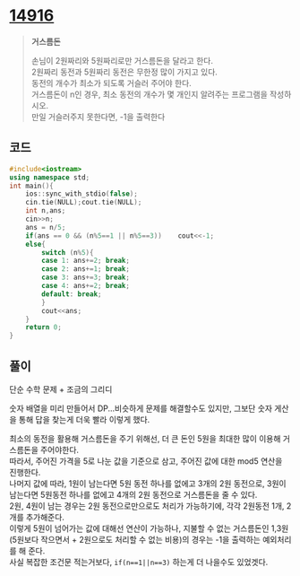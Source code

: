 # [14916](https://www.acmicpc.net/problem/14916)

> __거스름돈__
>
> 손님이 2원짜리와 5원짜리로만 거스름돈을 달라고 한다.  
> 2원짜리 동전과 5원짜리 동전은 무한정 많이 가지고 있다.  
> 동전의 개수가 최소가 되도록 거슬러 주어야 한다.  
> 거스름돈이 n인 경우, 최소 동전의 개수가 몇 개인지 알려주는 프로그램을 작성하시오.  
> 만일 거슬러주지 못한다면, -1을 출력한다

## 코드

```c++
#include<iostream>
using namespace std;
int main(){
    ios::sync_with_stdio(false);
    cin.tie(NULL);cout.tie(NULL);
    int n,ans;
    cin>>n;
    ans = n/5;
    if(ans == 0 && (n%5==1 || n%5==3))    cout<<-1;
    else{
        switch (n%5){
        case 1: ans+=2; break;
        case 2: ans+=1; break;
        case 3: ans+=3; break;
        case 4: ans+=2; break;
        default: break; 
        }
        cout<<ans;
    }
    return 0;
}
```

## 풀이

단순 수학 문제 + 조금의 그리디

숫자 배열을 미리 만들어서 DP...비슷하게 문제를 해결할수도 있지만, 그보단 숫자 게산을 통해 답을 찾는게 더욱 빨라 이렇게 했다.  

최소의 동전을 활용해 거스름돈을 주기 위해선, 더 큰 돈인 5원을 최대한 많이 이용해 거스름돈을 주어야한다.  
따라서, 주어진 가격을 5로 나눈 값을 기준으로 삼고, 주어진 값에 대한 mod5 연산을 진행한다.  
나머지 값에 따라, 1원이 남는다면 5원 동전 하나를 없에고 3개의 2원 동전으로, 3원이 남는다면 5원동전 하나를 없에고 4개의 2원 동전으로 거스름돈을 줄 수 있다.  
2원, 4원이 남는 경우는 2원 동전으로만으로도 처리가 가능하기에, 각각 2원동전 1개, 2개를 추가해준다.  
이렇게 5원이 넘어가는 값에 대해선 연산이 가능하나, 지불할 수 없는 거스름돈인 1,3원(5원보다 작으면서 + 2원으로도 처리할 수 없는 비용)의 경우는 -1을 출력하는 예외처리를 해 준다.  
사실 복잡한 조건문 적는거보다, `if(n==1||n==3)` 하는게 더 나을수도 있었겟다.  

